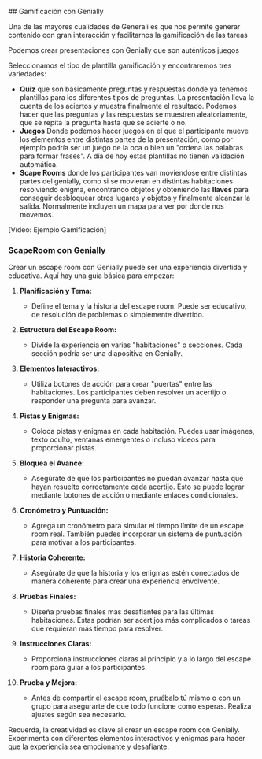 ## Gamificación con Genially

Una de las mayores cualidades de Generali es que nos permite generar contenido con gran interacción y facilitarnos la gamificación de las tareas

Podemos crear presentaciones con Genially que son auténticos juegos

Seleccionamos el tipo de plantilla gamificación y encontraremos tres variedades: 

* **Quiz** que son básicamente preguntas y respuestas donde ya tenemos plantillas para los diferentes tipos de preguntas. La presentación lleva la cuenta de los aciertos y muestra finalmente el resultado. Podemos hacer que las preguntas y las respuestas se muestren aleatoriamente, que se repita la pregunta hasta que se acierte o no.
* **Juegos** Donde podemos hacer juegos en el que el participante mueve los elementos entre distintas partes de la presentación, como por ejemplo podría ser un juego de la oca o bien un "ordena las palabras para formar frases". A día de hoy estas plantillas no tienen validación automática.
* **Scape Rooms** donde los participantes van moviendose entre distintas partes del genially, como si se movieran en distintas habitaciones resolviendo enigma, encontrando objetos y obteniendo las **llaves** para conseguir desbloquear otros lugares y objetos y finalmente alcanzar la salida. Normalmente incluyen un mapa para ver por donde nos movemos.

[Vídeo: Ejemplo Gamificación]


### ScapeRoom con Genially

Crear un escape room con Genially puede ser una experiencia divertida y educativa. Aquí hay una guía básica para empezar:

1. **Planificación y Tema:**
   - Define el tema y la historia del escape room. Puede ser educativo, de resolución de problemas o simplemente divertido.

2. **Estructura del Escape Room:**
   - Divide la experiencia en varias "habitaciones" o secciones. Cada sección podría ser una diapositiva en Genially.

3. **Elementos Interactivos:**
   - Utiliza botones de acción para crear "puertas" entre las habitaciones. Los participantes deben resolver un acertijo o responder una pregunta para avanzar.

4. **Pistas y Enigmas:**
   - Coloca pistas y enigmas en cada habitación. Puedes usar imágenes, texto oculto, ventanas emergentes o incluso videos para proporcionar pistas.

5. **Bloquea el Avance:**
   - Asegúrate de que los participantes no puedan avanzar hasta que hayan resuelto correctamente cada acertijo. Esto se puede lograr mediante botones de acción o mediante enlaces condicionales.

6. **Cronómetro y Puntuación:**
   - Agrega un cronómetro para simular el tiempo límite de un escape room real. También puedes incorporar un sistema de puntuación para motivar a los participantes.

7. **Historia Coherente:**
   - Asegúrate de que la historia y los enigmas estén conectados de manera coherente para crear una experiencia envolvente.

8. **Pruebas Finales:**
   - Diseña pruebas finales más desafiantes para las últimas habitaciones. Estas podrían ser acertijos más complicados o tareas que requieran más tiempo para resolver.

9. **Instrucciones Claras:**
   - Proporciona instrucciones claras al principio y a lo largo del escape room para guiar a los participantes.

10. **Prueba y Mejora:**
    - Antes de compartir el escape room, pruébalo tú mismo o con un grupo para asegurarte de que todo funcione como esperas. Realiza ajustes según sea necesario.

Recuerda, la creatividad es clave al crear un escape room con Genially. Experimenta con diferentes elementos interactivos y enigmas para hacer que la experiencia sea emocionante y desafiante.

